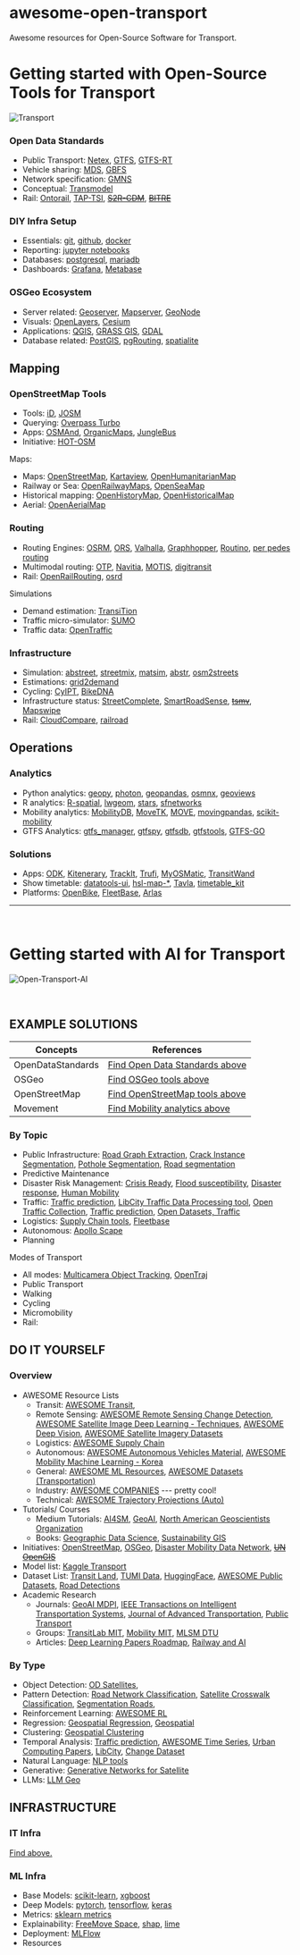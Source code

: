 # awesome-open-transport

Awesome resources for Open-Source Software for Transport.

# Getting started with Open-Source Tools for Transport

![Transport](docs/open-transport.png)

### Open Data Standards

- Public Transport: [Netex](https://netex-cen.eu/), [GTFS](https://gtfs.org/), [GTFS-RT](https://gtfs.org/realtime/reference/)
- Vehicle sharing: [MDS](https://github.com/openmobilityfoundation/mobility-data-specification), [GBFS](https://github.com/MobilityData/gbfs)
- Network specification: [GMNS](https://github.com/zephyr-data-specs/GMNS)
- Conceptual: [Transmodel](https://github.com/oeg-upm/transmodel-ontology)
- Rail: [Ontorail](https://ontorail.org/), [TAP-TSI](https://tap-tsi.uic.org/), <s>[S2R-CDM]()</s>, <s>[BITRE]()</s>


### DIY Infra Setup

- Essentials: [git](https://git-scm.com/), [github](https://github.com), [docker](https://www.docker.com/)
- Reporting: [jupyter notebooks](https://jupyter.org/)
- Databases: [postgresql](https://www.postgresql.org/), [mariadb](https://mariadb.org/)
- Dashboards: [Grafana](https://grafana.com/), [Metabase](https://www.metabase.com/)

### OSGeo Ecosystem

- Server related: [Geoserver](https://geoserver.org/), [Mapserver](https://mapserver.org/), [GeoNode](https://geonode.org/)
- Visuals: [OpenLayers](https://openlayers.org/), [Cesium](https://cesium.com/)
- Applications: [QGIS](https://qgis.org/en/site/), [GRASS GIS](https://grass.osgeo.org/), [GDAL](https://gdal.org/index.html)
- Database related: [PostGIS](https://postgis.net/), [pgRouting](https://pgrouting.org/), [spatialite](https://www.gaia-gis.it/fossil/libspatialite/index)

## Mapping

### OpenStreetMap Tools

- Tools: [iD](https://wiki.openstreetmap.org/wiki/ID), [JOSM](https://josm.openstreetmap.de/)
- Querying: [Overpass Turbo](https://overpass-turbo.eu/)
- Apps: [OSMAnd](https://osmand.net/), [OrganicMaps](https://organicmaps.app/), [JungleBus](https://wiki.openstreetmap.org/wiki/Jungle_Bus_mobile_app)
- Initiative: [HOT-OSM](https://www.hotosm.org/)

Maps:
- Maps: [OpenStreetMap](https://www.openstreetmap.org/), [Kartaview](https://kartaview.org/landing), [OpenHumanitarianMap]()
- Railway or Sea: [OpenRailwayMaps](https://www.openrailwaymap.org/), [OpenSeaMap](https://map.openseamap.org/)
- Historical mapping: [OpenHistoryMap](https://map.openhistorymap.org/), [OpenHistoricalMap](https://www.openhistoricalmap.org/)
- Aerial: [OpenAerialMap](https://openaerialmap.org/)


### Routing

- Routing Engines: [OSRM](https://project-osrm.org/), [ORS](https://openrouteservice.org/), [Valhalla](https://github.com/valhalla/valhalla), [Graphhopper](https://github.com/graphhopper/graphhopper), [Routino](https://github.com/mauricesvay/Routino), [per pedes routing](https://github.com/motis-project/ppr)
- Multimodal routing: [OTP](https://www.opentripplanner.org/), [Navitia](https://github.com/hove-io/navitia), [MOTIS](https://github.com/motis-project/motis), [digitransit](https://github.com/HSLdevcom/digitransit)
- Rail: [OpenRailRouting](https://github.com/geofabrik/OpenRailRouting), [osrd](https://github.com/osrd-project/osrd)

Simulations
- Demand estimation: [TransiTion](https://github.com/chairemobilite/transition/)
- Traffic micro-simulator: [SUMO](https://sumo.dlr.de/docs/index.html)
- Traffic data: [OpenTraffic](https://github.com/opentraffic)


### Infrastructure

- Simulation: [abstreet](https://github.com/a-b-street/abstreet), [streetmix](https://github.com/streetmix/streetmix), [matsim](https://www.matsim.org/), [abstr](https://github.com/a-b-street/abstr), [osm2streets](https://github.com/a-b-street/osm2streets)
- Estimations: [grid2demand](https://github.com/asu-trans-ai-lab/grid2demand)
- Cycling: [CyIPT](https://www.cyipt.bike/), [BikeDNA](https://github.com/anerv/BikeDNA)
- Infrastructure status: [StreetComplete](https://streetcomplete.app/?lang=en), [SmartRoadSense](https://smartroadsense.it/), <s>[tsmv]()</s>, [Mapswipe](https://mapswipe.org/en/)
- Rail: [CloudCompare](https://github.com/cloudcompare/cloudcompare), [railroad](https://github.com/GISLab-ELTE/railroad)


## Operations

### Analytics

- Python analytics: [geopy](https://geopy.readthedocs.io/en/stable/), [photon](https://github.com/komoot/photon), [geopandas](https://github.com/geopandas/geopandas), [osmnx](https://github.com/gboeing/osmnx), [geoviews](https://geoviews.org/)
- R analytics: [R-spatial](https://github.com/r-spatial), [lwgeom](https://r-spatial.github.io/lwgeom/), [stars](https://github.com/r-spatial/stars), [sfnetworks](https://luukvdmeer.github.io/sfnetworks/)
- Mobility analytics: [MobilityDB](https://github.com/MobilityDB/MobilityDB), [MoveTK](https://github.com/movetk/movetk), [MOVE](https://github.com/mschoema/move), [movingpandas](https://github.com/movingpandas/movingpandas), [scikit-mobility](https://github.com/scikit-mobility/scikit-mobility)
- GTFS Analytics: [gtfs_manager](https://github.com/spstreets/gtfs_manager), [gtfspy](https://github.com/CxAalto/gtfspy), [gtfsdb](https://github.com/OpenTransitTools/gtfsdb), [gtfstools](https://github.com/ipeaGIT/gtfstools), [GTFS-GO](https://github.com/MIERUNE/GTFS-GO)


### Solutions

- Apps: [ODK](https://getodk.org/), [Kitenerary](https://github.com/KDE/kitinerary), [TrackIt](https://github.com/flespi-software/TrackIt), [Trufi](https://github.com/trufi-association), [MyOSMatic](https://print.get-map.org/), [TransitWand](https://github.com/conveyal/transit-wand)
- Show timetable: [datatools-ui](https://github.com/ibi-group/datatools-ui), [hsl-map-*](https://github.com/HSLdevcom), [Tavla](https://github.com/entur/tavla), [timetable_kit](https://github.com/neroden/timetable_kit)
- Platforms: [OpenBike](https://github.com/openbikesensor), [FleetBase](https://github.com/fleetbase/fleetbase), [Arlas](https://github.com/gisaia)

<hr><br>

# Getting started with AI for Transport


![Open-Transport-AI](docs/open-transport-ai.png)

<br>

## EXAMPLE SOLUTIONS


| Concepts | References |
| ----------------- | -------------- | 
| OpenDataStandards | <a href="#open-data-standards"> Find Open Data Standards above</a>|
| OSGeo | <a href="#osgeo-ecosystem">Find OSGeo tools above </a>|
| OpenStreetMap | <a href="#openstreetmap-tools"> Find OpenStreetMap tools above</a>|
| Movement | <a href="#analytics">Find Mobility analytics above</a>|

### By Topic


- Public Infrastructure: [Road Graph Extraction](https://github.com/songtaohe/Sat2Graph), [Crack Instance Segmentation](https://huggingface.co/datasets/fcakyon/crack-instance-segmentation), [Pothole Segmentation](https://huggingface.co/datasets/keremberke/pothole-segmentation), [Road segmentation](https://medium.com/@nithishmailme/satellite-imagery-road-segmentation-ad2964dc3812)
- Predictive Maintenance
- Disaster Risk Management: [Crisis Ready](https://www.crisisready.io/publications/), [Flood susceptibility](https://github.com/omarseleem92/Machine_learning_for_flood_susceptibility), [Disaster response](https://github.com/satellite-image-deep-learning/techniques#13-disaster-response), [Human Mobility](https://dl.acm.org/doi/abs/10.1145/2970819)
- Traffic: [Traffic prediction](https://www.kaggle.com/code/amitkarmakar41/traffic-prediction-with-fb-prophet-at-minute-level), [LibCity Traffic Data Processing tool](https://github.com/LibCity/Bigscity-LibCity-Datasets), [Open Traffic Collection](https://github.com/graphhopper/open-traffic-collection), [Traffic prediction](https://github.com/aptx1231/Traffic-Prediction-Open-Code-Summary), [Open Datasets, Traffic](https://github.com/Psychic-DL/Awesome-Traffic-Agent-Trajectory-Prediction#vehicles-publicly-available-datasets)
- Logistics: [Supply Chain tools](https://github.com/Funkmyster/awesome-supply-chain), [Fleetbase](https://github.com/fleetbase/fleetbase)
- Autonomous: [Apollo Scape](https://github.com/ApolloScapeAuto/dataset-api)
- Planning

Modes of Transport
- All modes: [Multicamera Object Tracking](https://github.com/LeonLok/Multi-Camera-Live-Object-Tracking), [OpenTraj](https://github.com/crowdbotp/OpenTraj#publicly-available-datasets)
- Public Transport
- Walking
- Cycling
- Micromobility
- Rail:

## DO IT YOURSELF

### Overview

- AWESOME Resource Lists 
    - Transit: [AWESOME Transit](https://github.com/CUTR-at-USF/awesome-transit), 
    - Remote Sensing: [AWESOME Remote Sensing Change Detection](https://github.com/wenhwu/awesome-remote-sensing-change-detection), [AWESOME Satellite Image Deep Learning - Techniques](https://github.com/satellite-image-deep-learning/techniques), [AWESOME Deep Vision](https://github.com/kjw0612/awesome-deep-vision), [AWESOME Satellite Imagery Datasets](https://github.com/chrieke/awesome-satellite-imagery-datasets)
    - Logistics: [AWESOME Supply Chain](https://github.com/Funkmyster/awesome-supply-chain)
    - Autonomous: [AWESOME Autonomous Vehicles Material](https://github.com/manfreddiaz/awesome-autonomous-vehicles), [AWESOME Mobility Machine Learning - Korea](https://github.com/zzsza/Awesome-Mobility-Machine-Learning-Contents) 
    - General: [AWESOME ML Resources](https://github.com/josephmisiti/awesome-machine-learning#python), [AWESOME Datasets (Transportation)](https://github.com/awesomedata/awesome-public-datasets#transportation)
    - Industry: [AWESOME COMPANIES](https://github.com/chrieke/awesome-geospatial-companies) --- pretty cool!
    - Technical: [AWESOME Trajectory Projections (Auto)](https://github.com/jiachenli94/Awesome-Interaction-Aware-Trajectory-Prediction) 
- Tutorials/ Courses <a href="#"></a>
  - Medium Tutorials: [AI4SM](https://medium.com/ai4sm), [GeoAI](https://medium.com/geoai), [North American Geoscientists Organization](https://medium.com/@northamericangeoscientistsorg)
  - Books: [Geographic Data Science](https://geographicdata.science/book/intro.html), [Sustainability GIS](https://sustainability-gis.readthedocs.io/en/latest/index.html)
- Initiatives: [OpenStreetMap](https://www.openstreetmap.org/#map=12/41.3146/19.7778&layers=T), [OSGeo](https://www.osgeo.org/), [Disaster Mobility Data Network](https://www.crisisready.io/work/disaster-mobility-data-network/), <s> [UN OpenGIS](http://unopengis.org/unopengis/pages/page01.php) </s>
- Model list: [Kaggle Transport](https://www.kaggle.com/search?q=Transport)
- Dataset List: [Transit Land](https://www.transit.land/), [TUMI Data](https://tumidata.org/), [HuggingFace](https://huggingface.co/datasets?search=Transport), [AWESOME Public Datasets](https://github.com/awesomedata/awesome-public-datasets#transportation), [Road Detections](https://github.com/microsoft/RoadDetections)
- Academic Research
  - Journals: [GeoAI MDPI](https://www.mdpi.com/journal/applsci/special_issues/GIS_Artificial_Intelligence_Machine_Learning_Deep_Learning), [IEEE Transactions on Intelligent Transportation Systems](https://ieeexplore.ieee.org/xpl/RecentIssue.jsp?punumber=6979), [Journal of Advanced Transportation](https://www.hindawi.com/journals/jat/), [Public Transport](https://link.springer.com/journal/12469/volumes-and-issues)
  - Groups: [TransitLab MIT](https://www.transitlab.mit.edu/), [Mobility MIT](https://mobility.mit.edu/), [MLSM DTU](https://mlsm.man.dtu.dk/)
  - Articles: [Deep Learning Papers Roadmap](https://github.com/floodsung/Deep-Learning-Papers-Reading-Roadmap), [Railway and AI](https://eprints.whiterose.ac.uk/185584/7/1-s2.0-S0968090X22001206-main.pdf) 


### By Type

- Object Detection: [OD Satellites](https://github.com/satellite-image-deep-learning/techniques#4-object-detection), 
- Pattern Detection: [Road Network Classification](https://github.com/ualsg/Road-Network-Classification), [Satellite Crosswalk Classification](https://github.com/rodrigoberriel/satellite-crosswalk-classification), [Segmentation Roads](https://github.com/satellite-image-deep-learning/techniques#28-segmentation---roads), 
- Reinforcement Learning: [AWESOME RL](https://github.com/jiachenli94/Awesome-Decision-Making-Reinforcement-Learning)
- Regression: [Geospatial Regression](https://geographicdata.science/book/notebooks/11_regression.html), [Geospatial](https://www.unsiap.or.jp/e-learning/el_material/5_Agri/1507_Literacy_KOR/M3_4_Country_Presentation_Korea.pdf)
- Clustering: [Geospatial Clustering](https://geographicdata.science/book/notebooks/10_clustering_and_regionalization.html)
- Temporal Analysis: [Traffic prediction](https://www.kaggle.com/code/amitkarmakar41/traffic-prediction-with-fb-prophet-at-minute-level), [AWESOME Time Series](https://github.com/cuge1995/awesome-time-series), [Urban Computing Papers](https://github.com/Knowledge-Precipitation-Tribe/Spatio-Temporal-papers/tree/master), [LibCity](https://github.com/LibCity), [Change Dataset](https://github.com/wenhwu/awesome-remote-sensing-change-detection#dateset)
- Natural Language: [NLP tools](https://opensource.com/article/19/3/natural-language-processing-tools)
- Generative: [Generative Networks for Satellite](https://github.com/satellite-image-deep-learning/techniques#18-generative-networks)
- LLMs: [LLM Geo](https://github.com/gladcolor/LLM-Geo)

## INFRASTRUCTURE

### IT Infra

<a href="#diy-infra-setup"> Find above. </a>

### ML Infra

- Base Models: [scikit-learn](https://scikit-learn.org/stable/), [xgboost](https://xgboost.readthedocs.io/en/stable/)
- Deep Models: [pytorch](https://pytorch.org/), [tensorflow](https://www.tensorflow.org/), [keras](https://keras.io/)
- Metrics: [sklearn metrics](https://scikit-learn.org/stable/modules/model_evaluation.html)
- Explainability: [FreeMove Space](https://www.freemove.space/blog/), [shap](https://github.com/shap/shap), [lime](https://github.com/marcotcr/lime)
- Deployment: [MLFlow](https://mlflow.org/)
- Resources
